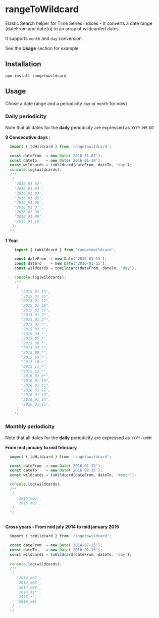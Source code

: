 # rangeToWildcard

Elastic Search helper for Time Series indices - It converts a date range (dateFrom and dateTo) to an array of wildcarded dates.

It supports `month` and `day` conversion.

See the **Usage** section for example

## Installation

`npm install rangetowildcard`

## Usage

Chose a date range and a periodicity `day` or `month` for now)

### Daily periodicity

Note that all dates for the **daily** periodicity are expressed as `YYYY-MM-DD`

**9 Consecutive days :**

```javascript
  import { toWildcard } from 'rangetowildcard';

  const dateFrom  = new Date('2016-01-02');
  const dateTo    = new Date('2016-01-10');
  const wildcards = toWildcard(dateFrom, dateTo, 'day');
  console.log(wildcards);
  /**
   [
    '2016_01_02',
    '2016_01_03',
    '2016_01_04',
    '2016_01_05',
    '2016_01_06',
    '2016_01_07',
    '2016_01_08',
    '2016_01_09',
    '2016_01_10',
   ];
  */
```

**1 Year**
```javascript
    import { toWildcard } from 'rangetowildcard';

    const dateFrom  = new Date('2015-01-15');
    const dateTo    = new Date('2016-01-15');
    const wildcards = toWildcard(dateFrom, dateTo, 'day');

    console.log(wildcards);
    /**
     [
       "2015_01_15",
       "2015_01_16",
       "2015_01_17",
       "2015_01_18",
       "2015_01_19",
       "2015_01_2*",
       "2015_01_3*",
       "2015_02_*",
       "2015_03_*",
       "2015_04_*",
       "2015_05_*",
       "2015_06_*",
       "2015_07_*",
       "2015_08_*",
       "2015_09_*",
       "2015_10_*",
       "2015_11_*",
       "2015_12_*",
       "2016_01_0*",
       "2016_01_10",
       "2016_01_11",
       "2016_01_12",
       "2016_01_13",
       "2016_01_14",
       "2016_01_15",
     ]
    */
```

### Monthly periodicity

Note that all dates for the **daily** periodicity are expressed as `YYYY-\mMM`

**From mid january to mid february**

```javascript
  import { toWildcard } from 'rangetowildcard';

  const dateFrom  = new Date('2016-01-15');
  const dateTo    = new Date('2016-02-15');
  const wildcards = toWildcard(dateFrom, dateTo, 'month');

  console.log(wildcards);
  /**   
   [
     '2016_m01',
     '2016_m02',
   ]
  */
  
```

**Cross years - From mid july 2014 to mid january 2016**

```javascript
  import { toWildcard } from 'rangetowildcard';

  const dateFrom  = new Date('2014-07-15');
  const dateTo    = new Date('2016-01-15');
  const wildcards = toWildcard(dateFrom, dateTo, 'day');
  
  console.log(wildcards);
  /**
   [
     '2014_m07',
     '2014_m08',
     '2014_m09',
     '2014_m1*',
     '2015_*',
     '2016_m01'
   ]
  */
```